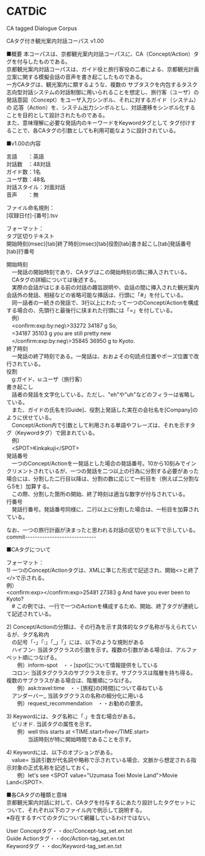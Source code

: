 # CATDiC
CA tagged Dialogue Corpus

<p>CAタグ付き観光案内対話コーパス v1.00

<p>■概要
本コーパスは、京都観光案内対話コーパスに、CA（Concept/Action）タグを付与したものである。<br>
京都観光案内対話コーパスは、ガイド役と旅行客役の二者による、京都観光計画立案に関する模擬会話の音声を書き起こしたものである。<br>一方CAタグは、観光案内に類するような、複数の
サブタスクを内包するタスク志向型対話システムの対話制御に用いられることを想定し、旅行客（ユーザ）の発話意図（Concept）をユーザ入力シンボル、それに対するガイド（システム）の
応答（Action）を、システム出力シンボルとし、対話遷移をシンボル化することを目的として設計されたものである。<br>また、意味理解に必要な発話内のキーワードをKeywordタグとして
タグ付けすることで、各CAタグの引数としても利用可能なように設計されている。<br>

<p>■v1.00の内容

<p>言語　　：英語<br>
対話数　：48対話<br>
ガイド数：1名<br>
ユーザ数：48名<br>
対話スタイル：対面対話<br>
音声　　：無<br>

<p>ファイル命名規則：<br>
[収録日付]-[番号].tsv<br>

<p>フォーマット：<br>
タブ区切りテキスト<br>
開始時刻(msec)[tab]終了時刻(msec)[tab]役割[tab]書き起こし[tab]発話番号[tab]行番号<br>

<p>開始時刻<br>
　一発話の開始時刻であり、CAタグはこの開始時刻の頭に挿入されている。<br>
　CAタグの詳細については後述する。<br>
　実際の会話がはじまる前の対話の趣旨説明や、会話の間に挿入された観光案内会話外の発話、相槌などの省略可能な挿話は、行頭に「#」を付している。<br>
　同一話者の一続きの発話で、3行以上にわたって一つのConcept/Actionを構成する場合の、先頭行と最後行に挟まれた行頭には「=」を付している。<br>
　例）<br>
　&lt;confirm:exp:by:neg\>33272     34187   g       So,<br>
　=34187                        35103   g       you are still pretty new<br>
　&lt;/confirm:exp:by:neg\>35845    36950   g       to Kyoto.<br>
終了時刻<br>
　一発話の終了時刻である。一発話は、おおよその句読点位置やポーズ位置で改行されている。<br>
役割<br>
　g:ガイド、u:ユーザ（旅行客）<br>
書き起こし<br>
　話者の発話を文字化している。ただし、"eh"や"uh"などのフィラーは省略している。<br>
　また、ガイドの氏名を[Guide]、役割上発話した実在の会社名を[Company]のように伏せている。<br>
　Concept/Action内で引数として利用される単語やフレーズは、それを示すタグ（Keywordタグ）で囲まれている。<br>
　例）<br>
　&lt;SPOT&gt;Kinkakuji&lt;/SPOT&gt;<br>
発話番号<br>
　一つのConcept/Actionを一発話とした場合の発話番号。10から10刻みでインクリメントされているが、一つの発話を二つ以上の行為に分割する必要があった場合には、分割した二行目以降は、分割の数に応じて一桁目を（例えば二分割なら5を）加算する。<br>
　この際、分割した箇所の開始、終了時刻は適当な数字が付与されている。<br>
行番号<br>
　発話行番号。発話番号同様に、二行以上に分割した場合は、一桁目を加算されている。<br>

<p>なお、一つの旅行計画が決まったと思われる対話の区切りを以下で示している。<br>
commit-----------------------------<br>

<p>■CAタグについて
　
<p>フォーマット：<br>
1) 一つのConcept/Actionタグは、XMLに準じた形式で記述され、開始&lt;&gt;と終了&lt;/&gt;で示される。<br>
例）<br>
&lt;confirm:exp&gt;&lt;/confirm:exp&gt;25481        27383   g       And have you ever been to Kyoto?<br>
　# この例では、一行で一つのActionを構成するため、開始、終了タグが連続して記述されている。<br>

<p>2) Concept/Actionの分類は、その行為を示す具体的なタグ名称が与えられているが、タグ名称内<br>
　の記号「-」「:」「_」「」には、以下のような規則がある<br>
　ハイフン-     当該タグクラスの引数を示す。複数の引数がある場合は、アルファベット順につなげる。<br>
　　例）inform-spot　・・[spot]について情報提供をしている<br>
　コロン:       当該タグクラスのサブクラスを示す。サブクラスは階層を持ち得る。複数のサブクラスがある場合は、階層順につなげる。<br>
　　例）ask:travel:time　・・[旅程]の[時間]について尋ねている<br>
　アンダーバー_ 当該タグクラスの名称の細分化に用いる<br>
　　例）request_recommendation　・・お勧めの要求。<br>

<p>3) Keywordには、タグ名称に「.」を含む場合がある。<br>
　ピリオド.     当該タグの属性を示す。<br>
　　例）well this starts at &lt;TIME.start&gt;five&lt;/TIME.start&gt;<br>
　　　　当該時刻が特に開始時間であることを示す。<br>

<p>4) Keywordには、以下のオプションがある。<br>
　value=        当該引数が代名詞や略称で示されている場合、文脈から想定される指示対象の正式名称を記述しておく。<br>
　　例）let's see &lt;SPOT value="Uzumasa Toei Movie Land"&gt;Movie Land&lt;/SPOT&gt;.<br>

<p>■各CAタグの種類と意味<br>
京都観光案内対話に対して、CAタグを付与するにあたり設計したタグセットについて、それぞれ以下のファイル内で例示して説明する。<br>
※存在するすべてのタグについて網羅しているわけではない。<br>

<p>User Conceptタグ・・doc/Concept-tag_set.en.txt<br>
Guide Actionタグ・・doc/Action-tag_set.en.txt<br>
Keywordタグ     ・・doc/Keyword-tag_set.en.txt<br>
